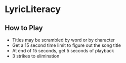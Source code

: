 # LyricLiteracy

## How to Play
- Titles may be scrambled by word or by character
- Get a 15 second time limit to figure out the song title
- At end of 15 seconds, get 5 seconds of playback
- 3 strikes to elimination
